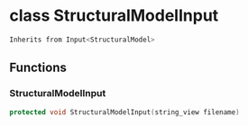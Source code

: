 # class StructuralModelInput

```cpp
Inherits from Input<StructuralModel>
```

## Functions

### StructuralModelInput

```cpp
protected void StructuralModelInput(string_view filename)
```
